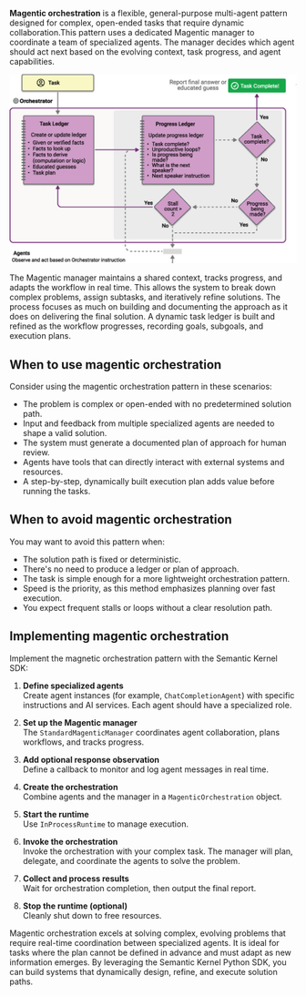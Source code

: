 **Magentic orchestration** is a flexible, general-purpose multi-agent pattern designed for complex, open-ended tasks that require dynamic collaboration.This pattern uses a dedicated Magentic manager to coordinate a team of specialized agents. The manager decides which agent should act next based on the evolving context, task progress, and agent capabilities.

![Diagram of magentic orchestration flow](../media/multi-agent-magnetic.png)

The Magentic manager maintains a shared context, tracks progress, and adapts the workflow in real time. This allows the system to break down complex problems, assign subtasks, and iteratively refine solutions. The process focuses as much on building and documenting the approach as it does on delivering the final solution. A dynamic task ledger is built and refined as the workflow progresses, recording goals, subgoals, and execution plans. 

## When to use magentic orchestration

Consider using the magentic orchestration pattern in these scenarios:

- The problem is complex or open-ended with no predetermined solution path.  
- Input and feedback from multiple specialized agents are needed to shape a valid solution.  
- The system must generate a documented plan of approach for human review.  
- Agents have tools that can directly interact with external systems and resources.  
- A step-by-step, dynamically built execution plan adds value before running the tasks.  

## When to avoid magentic orchestration

You may want to avoid this pattern when:

- The solution path is fixed or deterministic.  
- There's no need to produce a ledger or plan of approach.  
- The task is simple enough for a more lightweight orchestration pattern.  
- Speed is the priority, as this method emphasizes planning over fast execution.  
- You expect frequent stalls or loops without a clear resolution path.  

## Implementing magentic orchestration

Implement the magnetic orchestration pattern with the Semantic Kernel SDK:

1. **Define specialized agents**  
   Create agent instances (for example, `ChatCompletionAgent`) with specific instructions and AI services. Each agent should have a specialized role.

1. **Set up the Magentic manager**  
   The `StandardMagenticManager` coordinates agent collaboration, plans workflows, and tracks progress.

1. **Add optional response observation**  
   Define a callback to monitor and log agent messages in real time.

1. **Create the orchestration**  
   Combine agents and the manager in a `MagenticOrchestration` object.

1. **Start the runtime**  
   Use `InProcessRuntime` to manage execution.

1. **Invoke the orchestration**  
   Invoke the orchestration with your complex task. The manager will plan, delegate, and coordinate the agents to solve the problem.

1. **Collect and process results**  
   Wait for orchestration completion, then output the final report.

1. **Stop the runtime (optional)**  
   Cleanly shut down to free resources.

Magentic orchestration excels at solving complex, evolving problems that require real-time coordination between specialized agents. It is ideal for tasks where the plan cannot be defined in advance and must adapt as new information emerges. By leveraging the Semantic Kernel Python SDK, you can build systems that dynamically design, refine, and execute solution paths.